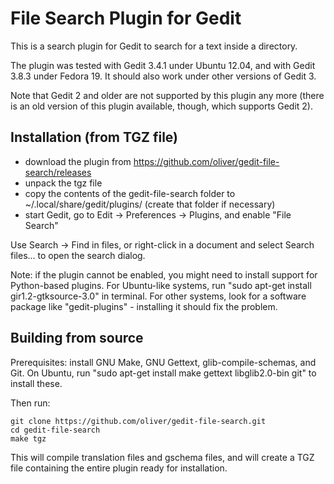 File Search Plugin for Gedit
=============================
This is a search plugin for Gedit to search for a text inside a directory.

The plugin was tested with Gedit 3.4.1 under Ubuntu 12.04, and with Gedit 3.8.3 under Fedora 19. It should also work under other versions of Gedit 3.

Note that Gedit 2 and older are not supported by this plugin any more (there is an old version of this plugin available, though, which supports Gedit 2).


Installation (from TGZ file)
----------------------------
* download the plugin from https://github.com/oliver/gedit-file-search/releases
* unpack the tgz file
* copy the contents of the gedit-file-search folder to ~/.local/share/gedit/plugins/ (create that folder if necessary)
* start Gedit, go to Edit -> Preferences -> Plugins, and enable "File Search"


Use Search -> Find in files, or right-click in a document and select Search files... to open the search dialog.

Note: if the plugin cannot be enabled, you might need to install support for Python-based plugins. For Ubuntu-like systems, run "sudo apt-get install gir1.2-gtksource-3.0" in terminal. For other systems, look for a software package like "gedit-plugins" - installing it should fix the problem.


Building from source
--------------------
Prerequisites: install GNU Make, GNU Gettext, glib-compile-schemas, and Git. On Ubuntu, run "sudo apt-get install make gettext libglib2.0-bin git" to install these.

Then run:
```
git clone https://github.com/oliver/gedit-file-search.git
cd gedit-file-search
make tgz
```

This will compile translation files and gschema files, and will create a TGZ file containing the entire plugin ready for installation.
